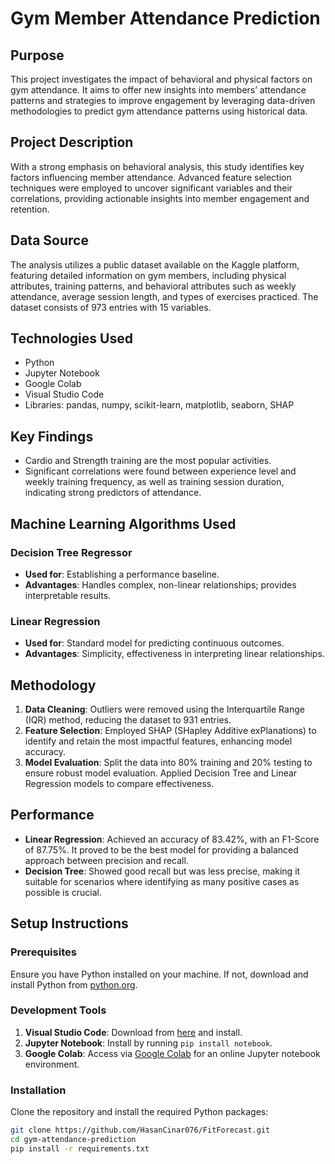 # Gym Member Attendance Prediction

## Purpose
This project investigates the impact of behavioral and physical factors on gym attendance. It aims to offer new insights into members’ attendance patterns and strategies to improve engagement by leveraging data-driven methodologies to predict gym attendance patterns using historical data.

## Project Description
With a strong emphasis on behavioral analysis, this study identifies key factors influencing member attendance. Advanced feature selection techniques were employed to uncover significant variables and their correlations, providing actionable insights into member engagement and retention.

## Data Source
The analysis utilizes a public dataset available on the Kaggle platform, featuring detailed information on gym members, including physical attributes, training patterns, and behavioral attributes such as weekly attendance, average session length, and types of exercises practiced. The dataset consists of 973 entries with 15 variables.

## Technologies Used
- Python
- Jupyter Notebook
- Google Colab
- Visual Studio Code
- Libraries: pandas, numpy, scikit-learn, matplotlib, seaborn, SHAP

## Key Findings
- Cardio and Strength training are the most popular activities.
- Significant correlations were found between experience level and weekly training frequency, as well as training session duration, indicating strong predictors of attendance.

## Machine Learning Algorithms Used
### Decision Tree Regressor
- **Used for**: Establishing a performance baseline.
- **Advantages**: Handles complex, non-linear relationships; provides interpretable results.

### Linear Regression
- **Used for**: Standard model for predicting continuous outcomes.
- **Advantages**: Simplicity, effectiveness in interpreting linear relationships.

## Methodology
1. **Data Cleaning**: Outliers were removed using the Interquartile Range (IQR) method, reducing the dataset to 931 entries.
2. **Feature Selection**: Employed SHAP (SHapley Additive exPlanations) to identify and retain the most impactful features, enhancing model accuracy.
3. **Model Evaluation**: Split the data into 80% training and 20% testing to ensure robust model evaluation. Applied Decision Tree and Linear Regression models to compare effectiveness.

## Performance
- **Linear Regression**: Achieved an accuracy of 83.42%, with an F1-Score of 87.75%. It proved to be the best model for providing a balanced approach between precision and recall.
- **Decision Tree**: Showed good recall but was less precise, making it suitable for scenarios where identifying as many positive cases as possible is crucial.

## Setup Instructions

### Prerequisites
Ensure you have Python installed on your machine. If not, download and install Python from [python.org](https://www.python.org/downloads/).

### Development Tools
1. **Visual Studio Code**: Download from [here](https://code.visualstudio.com/Download) and install.
2. **Jupyter Notebook**: Install by running `pip install notebook`.
3. **Google Colab**: Access via [Google Colab](https://colab.research.google.com/) for an online Jupyter notebook environment.

### Installation
Clone the repository and install the required Python packages:
```bash
git clone https://github.com/HasanCinar076/FitForecast.git
cd gym-attendance-prediction
pip install -r requirements.txt
